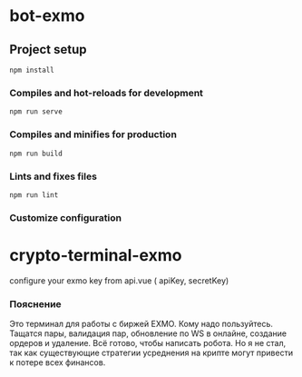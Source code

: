 # bot-exmo

## Project setup
```
npm install
```

### Compiles and hot-reloads for development
```
npm run serve
```

### Compiles and minifies for production
```
npm run build
```

### Lints and fixes files
```
npm run lint
```

### Customize configuration

# crypto-terminal-exmo

configure your exmo key from api.vue ( apiKey, secretKey)


<h3>Пояснение</h3>

Это терминал для работы с биржей EXMO. Кому надо пользуйтесь. Тащатся пары, валидация пар, обновление по WS в онлайне, создание ордеров и удаление. Всё готово, чтобы написать робота. Но я не стал, так как существующие стратегии усреднения на крипте могут привести к потере всех финансов.
